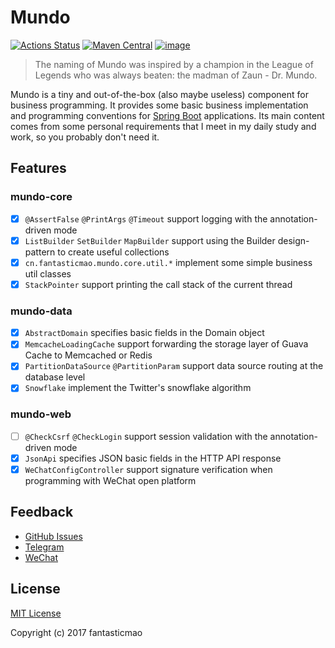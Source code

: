# Mundo

[![Actions Status](https://github.com/fantasticmao/mundo/workflows/ci/badge.svg)](https://github.com/fantasticmao/mundo/actions)
[![Maven Central](https://img.shields.io/maven-central/v/cn.fantasticmao.mundo/mundo-all.svg?label=Maven%20Central)](https://search.maven.org/search?q=g:%22cn.fantasticmao.mundo%22)
[![image](https://img.shields.io/badge/license-MIT-green.svg)](https://github.com/fantasticmao/mundo/blob/master/LICENSE)

> The naming of Mundo was inspired by a champion in the League of Legends who was always beaten: the madman of Zaun - Dr. Mundo.

Mundo is a tiny and out-of-the-box (also maybe useless) component for business programming. It provides some basic
business implementation and programming conventions for [Spring Boot](https://spring.io/projects/spring-boot)
applications. Its main content comes from some personal requirements that I meet in my daily study and work, so you
probably don't need it.

## Features

### mundo-core

- [x] `@AssertFalse` `@PrintArgs` `@Timeout` support logging with the annotation-driven mode
- [x] `ListBuilder` `SetBuilder` `MapBuilder` support using the Builder design-pattern to create useful collections
- [x] `cn.fantasticmao.mundo.core.util.*` implement some simple business util classes
- [x] `StackPointer` support printing the call stack of the current thread

### mundo-data

- [x] `AbstractDomain` specifies basic fields in the Domain object
- [x] `MemcacheLoadingCache` support forwarding the storage layer of Guava Cache to Memcached or Redis
- [x] `PartitionDataSource` `@PartitionParam` support data source routing at the database level
- [x] `Snowflake` implement the Twitter's snowflake algorithm

### mundo-web

- [ ] `@CheckCsrf` `@CheckLogin` support session validation with the annotation-driven mode
- [x] `JsonApi` specifies JSON basic fields in the HTTP API response
- [x] `WeChatConfigController` support signature verification when programming with WeChat open platform

## Feedback

- [GitHub Issues](https://github.com/fantasticmao/mundo/issues/)
- [Telegram](https://t.me/fantasticmao)
- [WeChat](https://blog.fantasticmao.cn/images/weixin.png)

## License

[MIT License](https://github.com/fantasticmao/mundo/blob/master/LICENSE)

Copyright (c) 2017 fantasticmao